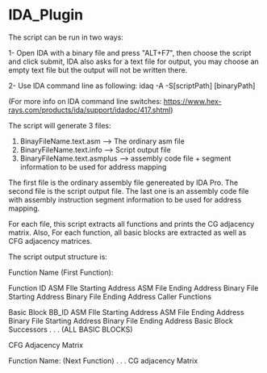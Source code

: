 # IDA_Plugin

The script can be run in two ways: 

1- Open IDA with a binary file and press "ALT+F7", then choose the script and click submit, IDA also asks for a text file for output, you may choose an empty text file but the output will not be written there.  

2- Use IDA command line as following:
idaq -A -S[scriptPath] [binaryPath] 

(For more info on IDA command line switches: https://www.hex-rays.com/products/ida/support/idadoc/417.shtml)

The script will generate 3 files: 

1. BinayFileName.text.asm --> The ordinary asm file
2. BinaryFileName.text.info --> Script output file
3. BinaryFileName.text.asmplus --> assembly code file + segment information to be used for address mapping

The first file is the ordinary assembly file genereated by IDA Pro.
The second file is the script output file.
The last one is an assembly code file with assembly instruction segment information to be used for address mapping.


For each file, this script extracts all functions and prints the CG adjacency matrix.
Also, For each function, all basic blocks are extracted as well as CFG adjacency matrices.

The script output structure is: 

Function Name (First Function):

   Function ID
   ASM FIle Starting Address
   ASM File Ending Address
   Binary File Starting Address
   Binary File Ending Address
   Caller Functions

   Basic Block
   BB_ID
   ASM FIle Starting Address
   ASM File Ending Address
   Binary File Starting Address
   Binary File Ending Address
   Basic Block Successors 
   . 
   . 
   .
   (ALL BASIC BLOCKS)

   CFG Adjacency Matrix



Function Name: (Next Function)
.
.
.
 CG adjacency Matrix
